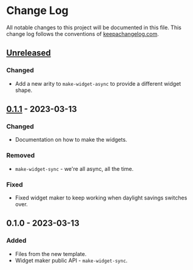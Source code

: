 # Change Log
All notable changes to this project will be documented in this file. This change log follows the conventions of [keepachangelog.com](http://keepachangelog.com/).

## [Unreleased]
### Changed
- Add a new arity to `make-widget-async` to provide a different widget shape.

## [0.1.1] - 2023-03-13
### Changed
- Documentation on how to make the widgets.

### Removed
- `make-widget-sync` - we're all async, all the time.

### Fixed
- Fixed widget maker to keep working when daylight savings switches over.

## 0.1.0 - 2023-03-13
### Added
- Files from the new template.
- Widget maker public API - `make-widget-sync`.

[Unreleased]: https://sourcehost.site/your-name/multiples_of_3_or_5/compare/0.1.1...HEAD
[0.1.1]: https://sourcehost.site/your-name/multiples_of_3_or_5/compare/0.1.0...0.1.1
